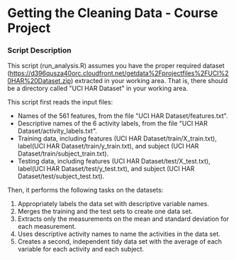 Getting the Cleaning Data - Course Project
========================

### Script Description

This script (run_analysis.R) assumes you have the proper required dataset (https://d396qusza40orc.cloudfront.net/getdata%2Fprojectfiles%2FUCI%20HAR%20Dataset.zip) extracted in your working area. That is, there should be a directory called "UCI HAR Dataset" in your working area.

This script first reads the input files:

* Names of the 561 features, from the file "UCI HAR Dataset/features.txt".
* Descriptive names of the 6 activity labels, from the file "UCI HAR Dataset/activity_labels.txt".
* Training data, including features (UCI HAR Dataset/train/X_train.txt), label(UCI HAR Dataset/train/y_train.txt), and subject (UCI HAR Dataset/train/subject_train.txt).
* Testing data, including features (UCI HAR Dataset/test/X_test.txt), label(UCI HAR Dataset/test/y_test.txt), and subject (UCI HAR Dataset/test/subject_test.txt). 

Then, it performs the following tasks on the datasets:
1. Appropriately labels the data set with descriptive variable names. 
2. Merges the training and the test sets to create one data set.
3. Extracts only the measurements on the mean and standard deviation for each measurement.
4. Uses descriptive activity names to name the activities in the data set.
5. Creates a second, independent tidy data set with the average of each variable for each activity and each subject. 
